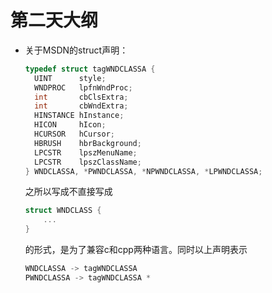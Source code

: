 # 第二天大纲

* 关于MSDN的struct声明：

  ``` cpp
  typedef struct tagWNDCLASSA {
    UINT      style;
    WNDPROC   lpfnWndProc;
    int       cbClsExtra;
    int       cbWndExtra;
    HINSTANCE hInstance;
    HICON     hIcon;
    HCURSOR   hCursor;
    HBRUSH    hbrBackground;
    LPCSTR    lpszMenuName;
    LPCSTR    lpszClassName;
  } WNDCLASSA, *PWNDCLASSA, *NPWNDCLASSA, *LPWNDCLASSA;
  ```

  之所以写成不直接写成

  ``` cpp
  struct WNDCLASS {
      ...
  }
  ```

  的形式，是为了兼容c和cpp两种语言。同时以上声明表示

  ``` cpp
  WNDCLASSA -> tagWNDCLASSA
  PWNDCLASSA -> tagWNDCLASSA *
  ```

  

  

  